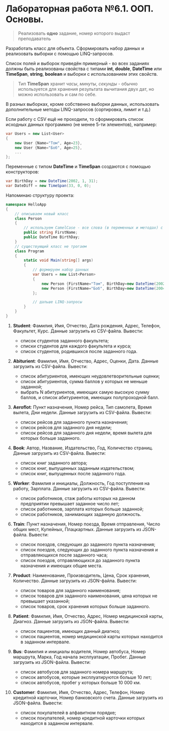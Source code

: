 # Лабораторная работа №6.1. ООП. Основы.

>Реализовать **одно** задание, номер которого выдаст преподаватель

Разработать класс для объекта. Сформировать набор данных и реализовать выборки с помощью LINQ-запросов. 

Список полей и выборок приведён примерный - во всех заданиях должны быть реализованы свойства с типами **int**, **double**, **DateTime** или **TimeSpan**, **string**, **boolean** и выборки с использованием этих свойств.

>Тип **TimeSpan** хранит *часы*, *минуты*, *секунды* - обычно используется для хранения результата вычитания двух дат, но можно использовать и сам по себе.

В разных выборках, кроме собственно выборки данных, использовать дополнительные методы LINQ-запросов (сортировка, лимит и т.д.)

Если работу с CSV ещё не проходили, то сформировать список исходных данных программно (не менее 5-ти элементов), например:

```cs
var Users = new List<User>
{
    new User {Name="Том", Age=23},
    new User {Name="Боб", Age=25},
    ...
};
```

Переменные с типом **DateTime** и **TimeSpan** создаются с помощью конструкторов:

```cs
var BirthDay = new DateTime(2002, 1, 31);
var DateDiff = new TimeSpan(33, 0, 0);
```

Напоминаю структуру проекта:

```cs
namespace HelloApp
{
    // описываем новый класс
    class Person
    {
        // используем CamelCase - все слова (в переменных и методах) с большой буквы
        public string FirstName;
        public DateTime BirthDay;
    }
    // существующий класс не трогаем
    class Program
    {
        static void Main(string[] args)
        {
            // формируем набор данных
            var Users = new List<Person>
            {
                new Person {FirstName="Том", BirthDay=new DateTime(2002,1,31)},
                new Person {FirstName="Боб", BirthDay=new DateTime(2004,12,1)}
            };

            // дальше LINQ-запросы
        }
    }
}
```

1. **Student**: Фамилия, Имя, Отчество, Дата рождения, Адрес, Телефон, Факультет, Курс. Данные загрузить из CSV-файла. Вывести:
    * список студентов заданного факультета; 
    * списки студентов для каждого факультета и курса;
    * список студентов, родившихся после заданного года.

2. **Abiturient**: Фамилия, Имя, Отчество, Адрес, Оценки, Дата. Данные загрузить из CSV-файла. Вывести:

    * список абитуриентов, имеющих неудовлетворительные оценки; 
    * список абитуриентов, сумма баллов у которых не меньше заданной;
    * выбрать N абитуриентов, имеющих самую высокую сумму баллов, и список абитуриентов, имеющих полупроходной балл.

3. **Aeroflot**: Пункт назначения, Номер рейса, Тип самолета, Время вылета, Дни недели. Данные загрузить из CSV-файла. Вывести:

    * список рейсов для заданного пункта назначения; 
    * список рейсов для заданного дня недели;
    * список рейсов для заданного дня недели, время вылета для которых больше заданного.

4. **Book**: Автор, Название, Издательство, Год, Количество страниц. Данные загрузить из CSV-файла. Вывести:

    * список книг заданного автора; 
    * список книг, выпущенных заданным издательством;
    * список книг, выпущенных после заданного года.

5. **Worker**: Фамилия и инициалы, Должность, Год поступления на работу, Зарплата. Данные загрузить из CSV-файла. Вывести:

    * список работников, стаж работы которых на данном предприятии превышает заданное число лет; 
    * список работников, зарплата которых больше заданной;
    * список работников, занимающих заданную должность.

6. **Train**: Пункт назначения, Номер поезда, Время отправления, Число общих мест, Купейных, Плацкартных. Данные загрузить из JSON-файла. Вывести:

    * список поездов, следующих до заданного пункта назначения; 
    * список поездов, следующих до заданного пункта назначения и отправляющихся после заданного часа;
    * список поездов, отправляющихся до заданного пункта назначения и имеющих общие места.

7. **Product**: Наименование, Производитель, Цена, Срок хранения, Количество. Данные загрузить из JSON-файла. Вывести:

    * список товаров для заданного наименования; 
    * список товаров для заданного наименования, цена которых не превышает указанной;
    * список товаров, срок хранения которых больше заданного.

8. **Patient**: Фамилия, Имя, Отчество, Адрес, Номер медицинской карты, Диагноз. Данные загрузить из JSON-файла. Вывести:

    * список пациентов, имеющих данный диагноз; 
    * список пациентов, номер медицинской карты которых находится в заданном интервале.

9. **Bus**: Фамилия и инициалы водителя, Номер автобуса, Номер маршрута, Марка, Год начала эксплуатации, Пробег. Данные загрузить из JSON-файла. Вывести:

    * список автобусов для заданного номера маршрута; 
    * список автобусов, которые эксплуатируются больше 10 лет;
    * список автобусов, пробег у которых больше 10 000 км.

10. **Customer**: Фамилия, Имя, Отчество, Адрес, Телефон, Номер кредитной карточки, Номер банковского счета. Данные загрузить из JSON-файла. Вывести:

    * список покупателей в алфавитном порядке; 
    * список покупателей, номер кредитной карточки которых находится в заданном интервале.
